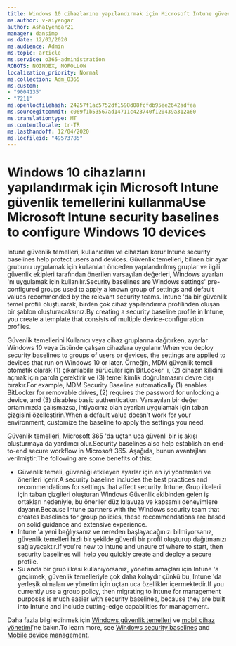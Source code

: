 ```yaml
---
title: Windows 10 cihazlarını yapılandırmak için Microsoft Intune güvenlik temellerini kullanma
ms.author: v-aiyengar
author: AshaIyengar21
manager: dansimp
ms.date: 12/03/2020
ms.audience: Admin
ms.topic: article
ms.service: o365-administration
ROBOTS: NOINDEX, NOFOLLOW
localization_priority: Normal
ms.collection: Adm_O365
ms.custom:
- "9004135"
- "7211"
ms.openlocfilehash: 24257f1ac5752df1598d08fcfdb95ee2642adfea
ms.sourcegitcommit: c069f1b53567ad14711c423740f120439a312a60
ms.translationtype: MT
ms.contentlocale: tr-TR
ms.lasthandoff: 12/04/2020
ms.locfileid: "49573785"
---
```

# <a name="use-microsoft-intune-security-baselines-to-configure-windows-10-devices"></a><span data-ttu-id="5dda3-102">Windows 10 cihazlarını yapılandırmak için Microsoft Intune güvenlik temellerini kullanma</span><span class="sxs-lookup"><span data-stu-id="5dda3-102">Use Microsoft Intune security baselines to configure Windows 10 devices</span></span>

<span data-ttu-id="5dda3-103">Intune güvenlik temelleri, kullanıcıları ve cihazları korur.</span><span class="sxs-lookup"><span data-stu-id="5dda3-103">Intune security baselines help protect users and devices.</span></span> <span data-ttu-id="5dda3-104">Güvenlik temelleri, bilinen bir ayar grubunu uygulamak için kullanılan önceden yapılandırılmış gruplar ve ilgili güvenlik ekipleri tarafından önerilen varsayılan değerleri, Windows ayarları 'nı uygulamak için kullanılır.</span><span class="sxs-lookup"><span data-stu-id="5dda3-104">Security baselines are Windows settings' pre-configured groups used to apply a known group of settings and default values recommended by the relevant security teams.</span></span> <span data-ttu-id="5dda3-105">Intune 'da bir güvenlik temel profili oluşturarak, birden çok cihaz yapılandırma profilinden oluşan bir şablon oluşturacaksınız.</span><span class="sxs-lookup"><span data-stu-id="5dda3-105">By creating a security baseline profile in Intune, you create a template that consists of multiple device-configuration profiles.</span></span>

<span data-ttu-id="5dda3-106">Güvenlik temellerini Kullanıcı veya cihaz gruplarına dağıtırken, ayarlar Windows 10 veya üstünde çalışan cihazlara uygulanır.</span><span class="sxs-lookup"><span data-stu-id="5dda3-106">When you deploy security baselines to groups of users or devices, the settings are applied to devices that run on Windows 10 or later.</span></span> <span data-ttu-id="5dda3-107">Örneğin, MDM güvenlik temeli otomatik olarak (1) çıkarılabilir sürücüler için BitLocker 'ı, (2) cihazın kilidini açmak için parola gerektirir ve (3) temel kimlik doğrulamasını devre dışı bırakır.</span><span class="sxs-lookup"><span data-stu-id="5dda3-107">For example, MDM Security Baseline automatically (1) enables BitLocker for removable drives, (2) requires the password for unlocking a device, and (3) disables basic authentication.</span></span> <span data-ttu-id="5dda3-108">Varsayılan bir değer ortamınızda çalışmazsa, ihtiyacınız olan ayarları uygulamak için taban çizgisini özelleştirin.</span><span class="sxs-lookup"><span data-stu-id="5dda3-108">When a default value doesn't work for your environment, customize the baseline to apply the settings you need.</span></span>

<span data-ttu-id="5dda3-109">Güvenlik temelleri, Microsoft 365 'da uçtan uca güvenli bir iş akışı oluşturmaya da yardımcı olur.</span><span class="sxs-lookup"><span data-stu-id="5dda3-109">Security baselines also help establish an end-to-end secure workflow in Microsoft 365.</span></span> <span data-ttu-id="5dda3-110">Aşağıda, bunun avantajları verilmiştir:</span><span class="sxs-lookup"><span data-stu-id="5dda3-110">The following are some benefits of this:</span></span>

- <span data-ttu-id="5dda3-111">Güvenlik temeli, güvenliği etkileyen ayarlar için en iyi yöntemleri ve önerileri içerir.</span><span class="sxs-lookup"><span data-stu-id="5dda3-111">A security baseline includes the best practices and recommendations for settings that affect security.</span></span> <span data-ttu-id="5dda3-112">Intune, Grup ilkeleri için taban çizgileri oluşturan Windows Güvenlik ekibinden gelen iş ortakları nedeniyle, bu öneriler düz kılavuza ve kapsamlı deneyimlere dayanır.</span><span class="sxs-lookup"><span data-stu-id="5dda3-112">Because Intune partners with the Windows security team that creates baselines for group policies, these recommendations are based on solid guidance and extensive experience.</span></span>
- <span data-ttu-id="5dda3-113">Intune 'a yeni bağlıysanız ve nereden başlayacağınızı bilmiyorsanız, güvenlik temelleri hızlı bir şekilde güvenli bir profil oluşturup dağıtmanızı sağlayacaktır.</span><span class="sxs-lookup"><span data-stu-id="5dda3-113">If you're new to Intune and unsure of where to start, then security baselines will help you quickly create and deploy a secure profile.</span></span>
- <span data-ttu-id="5dda3-114">Şu anda bir grup ilkesi kullanıyorsanız, yönetim amaçları için Intune 'a geçirmek, güvenlik temelleriyle çok daha kolaydır çünkü bu, Intune 'da yerleşik olmaları ve yönetim için uçtan uca özellikler içermektedir.</span><span class="sxs-lookup"><span data-stu-id="5dda3-114">If you currently use a group policy, then migrating to Intune for management purposes is much easier with security baselines, because they are built into Intune and include cutting-edge capabilities for management.</span></span>

<span data-ttu-id="5dda3-115">Daha fazla bilgi edinmek için [Windows güvenlik temelleri](https://go.microsoft.com/fwlink/?linkid=2141503) ve [mobil cihaz yönetimi](https://go.microsoft.com/fwlink/?linkid=2141701)'ne bakın.</span><span class="sxs-lookup"><span data-stu-id="5dda3-115">To learn more, see [Windows security baselines](https://go.microsoft.com/fwlink/?linkid=2141503) and [Mobile device management](https://go.microsoft.com/fwlink/?linkid=2141701).</span></span>